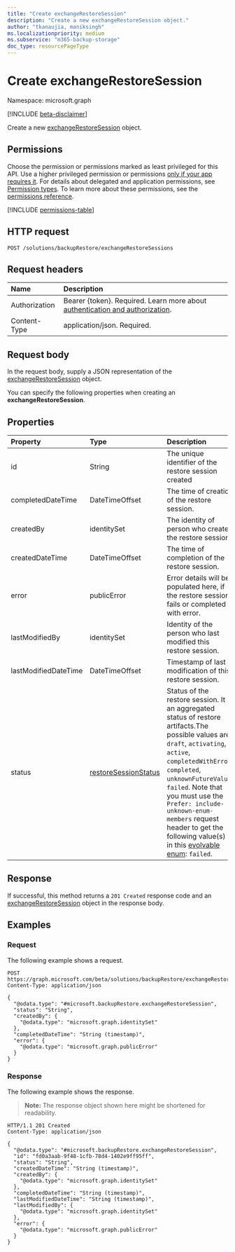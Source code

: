 ```yaml
---
title: "Create exchangeRestoreSession"
description: "Create a new exchangeRestoreSession object."
author: "tkanaujia, maniksingh"
ms.localizationpriority: medium
ms.subservice: "m365-backup-storage"
doc_type: resourcePageType
---
```


# Create exchangeRestoreSession

Namespace: microsoft.graph

[!INCLUDE [beta-disclaimer](../../includes/beta-disclaimer.md)]

Create a new [exchangeRestoreSession](../resources/exchangerestoresession.md) object.

## Permissions

Choose the permission or permissions marked as least privileged for this API. Use a higher privileged permission or permissions [only if your app requires it](/graph/permissions-overview#best-practices-for-using-microsoft-graph-permissions). For details about delegated and application permissions, see [Permission types](/graph/permissions-overview#permission-types). To learn more about these permissions, see the [permissions reference](/graph/permissions-reference).

<!-- {
  "blockType": "permissions",
  "name": "backuprestoreroot-post-exchangerestoresessions-permissions"
}
-->
[!INCLUDE [permissions-table](../includes/permissions/backuprestoreroot-post-exchangerestoresessions-permissions.md)]

## HTTP request

<!-- {
  "blockType": "ignored"
}
-->
``` http
POST /solutions/backupRestore/exchangeRestoreSessions
```

## Request headers

|Name|Description|
|:---|:---|
|Authorization|Bearer {token}. Required. Learn more about [authentication and authorization](/graph/auth/auth-concepts).|
|Content-Type|application/json. Required.|

## Request body

In the request body, supply a JSON representation of the [exchangeRestoreSession](../resources/exchangerestoresession.md) object.

You can specify the following properties when creating an **exchangeRestoreSession**.


## Properties
|Property|Type|Description|
|:---|:---|:---|
|id|String|The unique identifier of the restore session created|
|completedDateTime|DateTimeOffset|The time of creation of the restore session.|
|createdBy|identitySet|The identity of person who created the restore session.|
|createdDateTime|DateTimeOffset|The time of completion of the restore session.|
|error|publicError|Error details will be populated here, if the restore session fails or completed with error.|
|lastModifiedBy|identitySet|Identity of the person who last modified this restore session.|
|lastModifiedDateTime|DateTimeOffset|Timestamp of last modification of this restore session.|
|status|[restoreSessionStatus](../resource/exchangerestoresession.md#restoreSessionStatus-values)|Status of the restore session. It is an aggregated status of restore artifacts.The possible values are: `draft`, `activating`, `active`, `completedWithError`, `completed`, `unknownFutureValue`, `failed`. Note that you must use the `Prefer: include-unknown-enum-members` request header to get the following value(s) in this [evolvable enum](/graph/best-practices-concept#handling-future-members-in-evolvable-enumerations): `failed`.|


## Response

If successful, this method returns a `201 Created` response code and an [exchangeRestoreSession](../resources/exchangerestoresession.md) object in the response body.

## Examples

### Request

The following example shows a request.
<!-- {
  "blockType": "request",
  "name": "create_exchangerestoresession_from_"
}
-->
``` http
POST https://graph.microsoft.com/beta/solutions/backupRestore/exchangeRestoreSessions
Content-Type: application/json

{
  "@odata.type": "#microsoft.backupRestore.exchangeRestoreSession",
  "status": "String",
  "createdBy": {
    "@odata.type": "microsoft.graph.identitySet"
  },
  "completedDateTime": "String (timestamp)",
  "error": {
    "@odata.type": "microsoft.graph.publicError"
  }
}
```


### Response

The following example shows the response.
>**Note:** The response object shown here might be shortened for readability.
<!-- {
  "blockType": "response",
  "truncated": true,
  "@odata.type": "microsoft.backupRestore.exchangeRestoreSession"
}
-->
``` http
HTTP/1.1 201 Created
Content-Type: application/json

{
  "@odata.type": "#microsoft.backupRestore.exchangeRestoreSession",
  "id": "fd0a3aab-9f48-1cfb-78d4-1402e9ff95ff",
  "status": "String",
  "createdDateTime": "String (timestamp)",
  "createdBy": {
    "@odata.type": "microsoft.graph.identitySet"
  },
  "completedDateTime": "String (timestamp)",
  "lastModifiedDateTime": "String (timestamp)",
  "lastModifiedBy": {
    "@odata.type": "microsoft.graph.identitySet"
  },
  "error": {
    "@odata.type": "microsoft.graph.publicError"
  }
}
```

